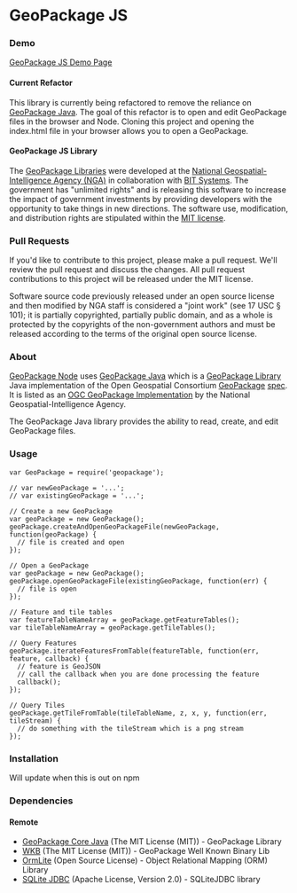 # GeoPackage JS

### Demo ###
[GeoPackage JS Demo Page](http://ngageoint.github.io/geopackage-js/)

#### Current Refactor ####
This library is currently being refactored to remove the reliance on  [GeoPackage Java](http://ngageoint.github.io/geopackage-java/).  The goal of this refactor is to open and edit GeoPackage files in the browser and Node.  Cloning this project and opening the index.html file in your browser allows you to open a GeoPackage.

#### GeoPackage JS Library ####

The [GeoPackage Libraries](http://ngageoint.github.io/GeoPackage/) were developed at the [National Geospatial-Intelligence Agency (NGA)](http://www.nga.mil/) in collaboration with [BIT Systems](http://www.bit-sys.com/). The government has "unlimited rights" and is releasing this software to increase the impact of government investments by providing developers with the opportunity to take things in new directions. The software use, modification, and distribution rights are stipulated within the [MIT license](http://choosealicense.com/licenses/mit/).

### Pull Requests ###
If you'd like to contribute to this project, please make a pull request. We'll review the pull request and discuss the changes. All pull request contributions to this project will be released under the MIT license.

Software source code previously released under an open source license and then modified by NGA staff is considered a "joint work" (see 17 USC § 101); it is partially copyrighted, partially public domain, and as a whole is protected by the copyrights of the non-government authors and must be released according to the terms of the original open source license.

### About ###

[GeoPackage Node](https://github.com/ngageoint/geopackage-node) uses [GeoPackage Java](http://ngageoint.github.io/geopackage-java/) which is a [GeoPackage Library](http://ngageoint.github.io/GeoPackage/) Java implementation of the Open Geospatial Consortium [GeoPackage](http://www.geopackage.org/) [spec](http://www.geopackage.org/spec/).  It is listed as an [OGC GeoPackage Implementation](http://www.geopackage.org/#implementations_nga) by the National Geospatial-Intelligence Agency.

The GeoPackage Java library provides the ability to read, create, and edit GeoPackage files.

### Usage ###

    var GeoPackage = require('geopackage');

    // var newGeoPackage = '...';
    // var existingGeoPackage = '...';

    // Create a new GeoPackage
    var geoPackage = new GeoPackage();
    geoPackage.createAndOpenGeoPackageFile(newGeoPackage, function(geoPackage) {
      // file is created and open
    });

    // Open a GeoPackage
    var geoPackage = new GeoPackage();
    geoPackage.openGeoPackageFile(existingGeoPackage, function(err) {
      // file is open
    });

    // Feature and tile tables
    var featureTableNameArray = geoPackage.getFeatureTables();
    var tileTableNameArray = geoPackage.getTileTables();

    // Query Features
    geoPackage.iterateFeaturesFromTable(featureTable, function(err, feature, callback) {
      // feature is GeoJSON
      // call the callback when you are done processing the feature
      callback();
    });

    // Query Tiles
    geoPackage.getTileFromTable(tileTableName, z, x, y, function(err, tileStream) {
      // do something with the tileStream which is a png stream
    });

### Installation ###

Will update when this is out on npm

### Dependencies ###

#### Remote ####

* [GeoPackage Core Java](https://github.com/ngageoint/geopackage-core-java) (The MIT License (MIT)) - GeoPackage Library
* [WKB](https://github.com/ngageoint/geopackage-wkb-java) (The MIT License (MIT)) - GeoPackage Well Known Binary Lib
* [OrmLite](http://ormlite.com/) (Open Source License) - Object Relational Mapping (ORM) Library
* [SQLite JDBC](https://bitbucket.org/xerial/sqlite-jdbc) (Apache License, Version 2.0) - SQLiteJDBC library

